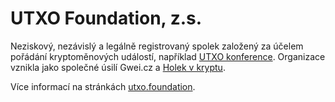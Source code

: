 # UTXO Foundation, z.s.

Neziskový, nezávislý a legálně registrovaný spolek založený za účelem pořádání kryptoměnových událostí, například [UTXO konference](/projekty/utxoprague). Organizace vznikla jako společné úsilí Gwei.cz a [Holek v kryptu](https://holkyvkryptu.cz/).

Více informací na stránkách [utxo.foundation](https://utxo.foundation).

